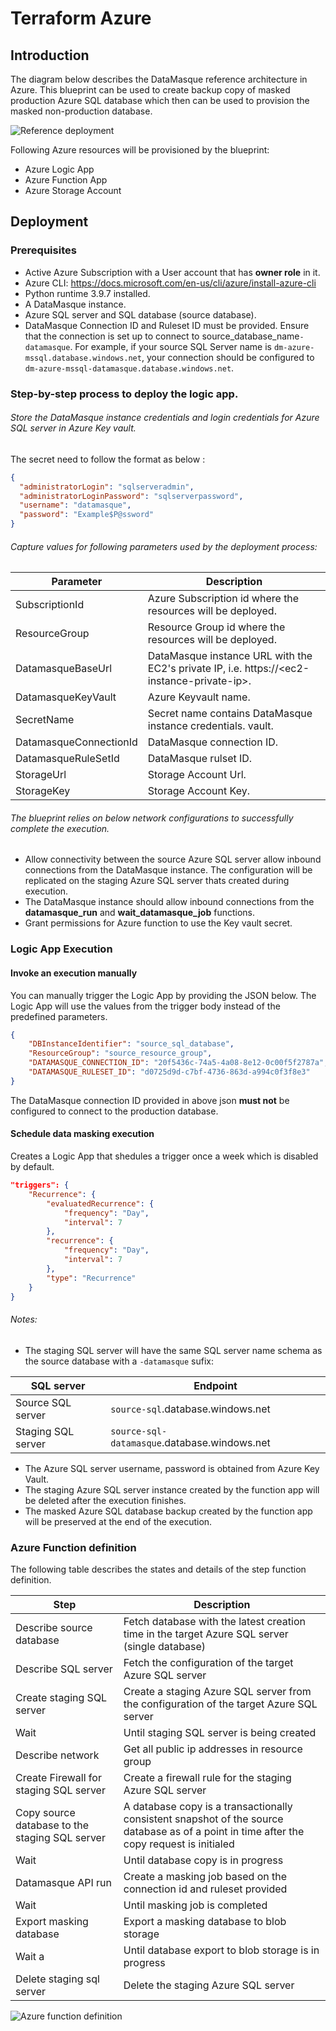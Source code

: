 # Terraform Azure
## Introduction
The diagram below describes the DataMasque reference architecture in Azure. This blueprint can be used to create backup copy of masked production Azure SQL database which then can be used to provision the masked non-production database.

![Reference deployment](Datamasque-azure-blueprints.drawio.png "Reference deployment")

Following Azure resources will be provisioned by the blueprint:
* Azure Logic App
* Azure Function App
* Azure Storage Account

## Deployment
### Prerequisites
* Active Azure Subscription with a User account that has **owner role** in it.
* Azure CLI: https://docs.microsoft.com/en-us/cli/azure/install-azure-cli
* Python runtime 3.9.7 installed.
* A DataMasque instance.
* Azure SQL server and SQL database (source database).
* DataMasque Connection ID and Ruleset ID must be provided. Ensure that the connection is set up to connect to source_database_name`-datamasque`. For example, if your source SQL Server name is `dm-azure-mssql.database.windows.net`, your connection should be configured to `dm-azure-mssql-datamasque.database.windows.net`.

### Step-by-step process to deploy the logic app.
###### Store the DataMasque instance credentials and login credentials for Azure SQL server in Azure Key vault.
The secret need to follow the format as below :
```json
{
  "administratorLogin": "sqlserveradmin",
  "administratorLoginPassword": "sqlserverpassword",
  "username": "datamasque",
  "password": "Example$P@ssword"
}
```
###### Capture values for following parameters used by the deployment process:
| Parameter                                                                                                              | Description                                                                                                                    |
|------------------------------------------------------------------------------------------------------------------------|--------------------------------------------------------------------------------------------------------------------------------|
| SubscriptionId                                                                                                      | Azure Subscription id where the resources will be deployed.                                    |
| ResourceGroup                                                                                                      | Resource Group id where the resources will be deployed.                                  |
| DatamasqueBaseUrl                                                                                                      | DataMasque instance URL with the EC2's private IP, i.e. https://\<ec2-instance-private-ip>.                                    |
| DatamasqueKeyVault                                                                                                    | Azure Keyvault name.                                                                                   |
| SecretName                                                                                                    | Secret name contains DataMasque instance credentials. vault.                                                                                   |
| DatamasqueConnectionId                                                                                                 | DataMasque connection ID.                                                                                                      |
| DatamasqueRuleSetId                                                                                                    | DataMasque rulset ID.                                                                                                          |
| StorageUrl                                                                                                    | Storage Account Url.                                                                                                          |
| StorageKey                                                                                                    | Storage Account Key.                                                                                                          |

###### The blueprint relies on below network configurations to successfully complete the execution.
* Allow connectivity between the source Azure SQL server allow inbound connections from the DataMasque instance. The configuration will be replicated on the staging Azure SQL server thats created during execution.
* The DataMasque instance should allow inbound connections from the **datamasque_run**  and **wait_datamasque_job** functions.
* Grant permissions for Azure function to use the Key vault secret.

### Logic App Execution
#### Invoke an execution manually
You can manually trigger the Logic App by providing the JSON below. The Logic App will use the values from the trigger body instead of the predefined parameters.
```json
{
    "DBInstanceIdentifier": "source_sql_database",
    "ResourceGroup": "source_resource_group",
    "DATAMASQUE_CONNECTION_ID": "20f5436c-74a5-4a08-8e12-0c00f5f2787a",
    "DATAMASQUE_RULESET_ID": "d0725d9d-c7bf-4736-863d-a994c0f3f8e3"
}
```
The DataMasque connection ID provided in above json **must not** be configured to connect to the production database.

#### Schedule data masking execution
Creates a Logic App that shedules a trigger once a week which is disabled by default.
```json
"triggers": {
    "Recurrence": {
        "evaluatedRecurrence": {
            "frequency": "Day",
            "interval": 7
        },
        "recurrence": {
            "frequency": "Day",
            "interval": 7
        },
        "type": "Recurrence"
    }
}
```
###### Notes:
* The staging SQL server will have the same SQL server name schema as the source database with a `-datamasque` sufix:

| SQL server         | Endpoint                                                                    |
|----------------------|-----------------------------------------------------------------------------|
| Source SQL server  | ``source-sql``.database.windows.net       |
| Staging SQL server | ``source-sql-datamasque``.database.windows.net |

* The Azure SQL server username, password is obtained from Azure Key Vault.
* The staging Azure SQL server instance created by the function app will be deleted after the execution finishes.
* The masked Azure SQL database backup created by the function app will be preserved at the end of the execution.

### Azure Function definition
The following table describes the states and details of the step function definition.

| Step                     | Description                                                           |
|--------------------------|-----------------------------------------------------------------------|
| Describe source database | Fetch database with the latest creation time in the target Azure SQL server (single database)|
| Describe SQL server    | Fetch the configuration of the target Azure SQL server                   |
| Create staging SQL server | Create a staging Azure SQL server from the configuration of the target Azure SQL server             |
| Wait      | Until staging SQL server is being created                                |
| Describe network       | Get all public ip addresses in resource group |
| Create Firewall for staging SQL server          | Create a firewall rule for the staging Azure SQL server          |
| Copy source database to the staging SQL server         | A database copy is a transactionally consistent snapshot of the source database as of a point in time after the copy request is initialed                     |
| Wait        | Until database copy is in progress                             |
| Datamasque API run         | Create a masking job based on the connection id and ruleset provided                                   |
| Wait    | Until masking job is completed                                   |
| Export masking database         | Export a masking database to blob storage                                   |
| Wait a        | Until database export to blob storage is in progress                                   |
| Delete staging sql server         | Delete the staging Azure SQL server                                   |

![Azure function definition](workflow_logicapp.png "Azure Step function")